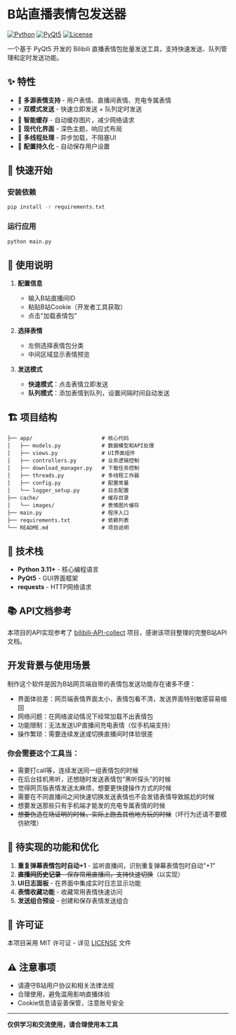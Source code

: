 # B站直播表情包发送器

[![Python](https://img.shields.io/badge/Python-3.11%2B-blue)](https://www.python.org/)
[![PyQt5](https://img.shields.io/badge/GUI-PyQt5-green)](https://pypi.org/project/PyQt5/)
[![License](https://img.shields.io/badge/License-MIT-yellow)](LICENSE)

一个基于 PyQt5 开发的 Bilibili 直播表情包批量发送工具，支持快速发送、队列管理和定时发送功能。

## ✨ 特性

- 🎯 **多源表情支持** - 用户表情、直播间表情、充电专属表情
- ⚡ **双模式发送** - 快速立即发送 + 队列定时发送
- 💾 **智能缓存** - 自动缓存图片，减少网络请求
- 🎨 **现代化界面** - 深色主题，响应式布局
- 🔄 **多线程处理** - 异步加载，不阻塞UI
- 💾 **配置持久化** - 自动保存用户设置

## 🚀 快速开始

### 安装依赖

```bash
pip install -r requirements.txt
```

### 运行应用

```bash
python main.py
```


## 📖 使用说明

1. **配置信息**
   - 输入B站直播间ID
   - 粘贴B站Cookie（开发者工具获取）
   - 点击"加载表情包"

2. **选择表情**
   - 左侧选择表情包分类
   - 中间区域显示表情预览

3. **发送模式**
   - **快速模式**：点击表情立即发送
   - **队列模式**：添加表情到队列，设置间隔时间自动发送

## 🏗️ 项目结构

```
├── app/                      # 核心代码
│   ├── models.py             # 数据模型和API处理
│   ├── views.py              # UI界面组件
│   ├── controllers.py        # 业务逻辑控制
│   ├── download_manager.py   # 下载任务控制
│   ├── threads.py            # 多线程工作器
│   ├── config.py             # 配置常量
│   └── logger_setup.py       # 日志配置
├── cache/                    # 缓存目录
│   └── images/               # 表情图片缓存
├── main.py                   # 程序入口
├── requirements.txt          # 依赖列表
└── README.md                 # 项目说明
```

## 🔧 技术栈

- **Python 3.11+** - 核心编程语言
- **PyQt5** - GUI界面框架
- **requests** - HTTP网络请求

## 📚 API文档参考

本项目的API实现参考了 [bilibili-API-collect](https://github.com/SocialSisterYi/bilibili-API-collect) 项目，感谢该项目整理的完整B站API文档。

## 开发背景与使用场景

制作这个软件是因为B站网页端自带的表情包发送功能存在诸多不便：

- 界面体验差：网页端表情界面太小，表情包看不清，发送界面特别敏感容易缩回
- 网络问题：在网络波动情况下经常加载不出表情包
- 功能限制：无法发送UP直播间充电表情（仅手机端支持）
- 操作繁琐：需要连续发送或切换直播间时体验很差

### 你会需要这个工具当：

- 需要打call等，连续发送同一组表情包的时候
- 在后台挂机黑听，还想随时发送表情包“黑听探头”的时候
- 觉得网页版表情发送太麻烦，想要更快捷操作方式的时候
- 需要在不同直播间之间快速切换发送表情也不会发错表情导致尴尬的时候
- 想要发送那些只有手机端才能发的充电专属表情的时候
- ~~想要伪造在场证明的时候，实际上跑去其他地方玩的时候~~（坏行为还请不要模仿欸嘿）

## 🚧 待实现的功能和优化

1. **重复弹幕表情包时自动+1** - 监听直播间，识别重复弹幕表情包时自动"+1"
2. ~~**直播间历史记录** - 保存常用直播间，支持快速切换~~（以实现）
3. **UI日志面板** - 在界面中集成实时日志显示功能
4. **表情收藏功能** - 收藏常用表情快速访问
5. **发送组合预设** - 创建和保存表情发送组合

## 📄 许可证

本项目采用 MIT 许可证 - 详见 [LICENSE](LICENSE) 文件

## ⚠️ 注意事项

- 请遵守B站用户协议和相关法律法规
- 合理使用，避免滥用影响直播体验
- Cookie信息请妥善保管，注意账号安全

---

**仅供学习和交流使用，请合理使用本工具**